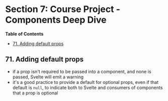 # Section 7: Course Project - Components Deep Dive


<!-- START doctoc generated TOC please keep comment here to allow auto update -->
<!-- DON'T EDIT THIS SECTION, INSTEAD RE-RUN doctoc TO UPDATE -->
**Table of Contents**

- [71. Adding default props](#71-adding-default-props)

<!-- END doctoc generated TOC please keep comment here to allow auto update -->

## 71. Adding default props

- if a prop isn't required to be passed into a component, and none is passed,
    Svelte will emit a warning
- it's a good practice to provide a default for optional props, even if that
    default is `null`, to indicate both to Svelte and consumers of components
    that a prop is optional
